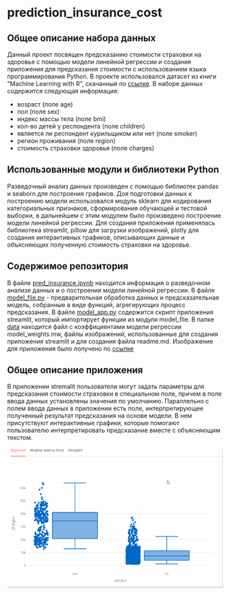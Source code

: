 # prediction_insurance_cost

## Общее описание набора данных

Данный проект посвящен предсказанию стоимости страховки на здоровье с помощью модели линейной регрессии и создания приложения для предсказания стоимости с использованием языка программирования Python. В проекте использовался датасет из книги "Machine Learning with R", скачанный по [ссылке](https://github.com/stedy/Machine-Learning-with-R-datasets/blob/master/insurance.csv). В наборе данных содержится следующая информация:

- возраст (поле age)
- пол (поле sex)
- индекс массы тела (поле bmi)
- кол-во детей у респондента (поле children)
- является ли респондент курильщиком или нет (поле smoker)
- регион проживания (поле region)
- стоимость страховки здоровья (поле charges)

## Использованные модули и библиотеки Python

Разведочный анализ данных произведен с помощью библиотек pandas и seaborn для построения графиков. Доя подготовки данных к построению модели использовался модуль sklearn для кодирования категориальных признаков, сформирования обучающей и тестовой выборки, в дальнейшем с этим модулем было произведено построение модели линейной регрессии. Для создания приложения применялась библиотека streamlit, pillow для загрузки изображений, plotly для создания интерактивных графиков, описывающих данные и объясняющих полученную стоимость страховки на здоровье.

## Содержимое репозитория

В файле [pred_insurance.ipynb](https://github.com/yana-b27/prediction_insurance_cost/blob/main/eda_and_prediction_model/pred_insurance.ipynb) находится информация о разведочном анализе данных и о построении модели линейной регрессии. В файле [model_file.py](https://github.com/yana-b27/prediction_insurance_cost/blob/main/model_file.py) - предварительная обработка данных и предсказательная модель, собранные в виде функций, агрегирующих процесс предсказания. В файле [model_app.py](https://github.com/yana-b27/prediction_insurance_cost/blob/main/model_app.py) содержится скрипт приложения streamlit, который импортирует функции из модуля model_file. В папке [data](https://github.com/yana-b27/prediction_insurance_cost/tree/main/data) находится файл с коэффициентами модели регрессии model_weights.mw, файлы изображений, использованные для создания приложения streamlit и для создания файла readme.md. Изображение для приложения было получено по [ссылке](https://unsplash.com/photos/KltoLK6Mk-g)

## Общее описание приложения

В приложении stremalit пользователи могут задать параметры для предсказания стоимости страховки в специальном поле, причем в поле ввода данных установлены значения по умолчанию. Параллельно с полем ввода данных в приложении есть поле, интерпретирующее полученный результат предсказания на основе модели. В нем присутствуют интерактивные графики, которые помогают пользователю интерпретировать предсказание вместе с объясняющим текстом.

![Интерактивные графики в приложении streamlit](https://github.com/yana-b27/prediction_insurance_cost/blob/main/data/pred_cost_graphs.gif)
